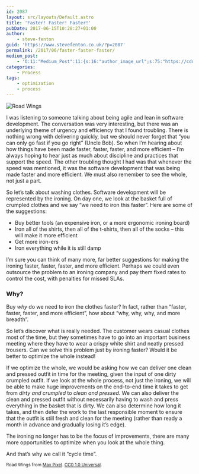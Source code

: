 ```yaml
---
id: 2087
layout: src/layouts/Default.astro
title: 'Faster! Faster! Faster!'
pubDate: 2017-06-15T10:28:27+01:00
author:
    - steve-fenton
guid: 'https://www.stevefenton.co.uk/?p=2087'
permalink: /2017/06/faster-faster-faster/
medium_post:
    - 'O:11:"Medium_Post":11:{s:16:"author_image_url";s:75:"https://cdn-images-1.medium.com/fit/c/400/400/1*eXkhfEuF41g5W_xnc_ydLA.jpeg";s:10:"author_url";s:38:"https://medium.com/@steve.fenton.co.uk";s:11:"byline_name";N;s:12:"byline_email";N;s:10:"cross_link";s:3:"yes";s:2:"id";s:12:"20147283fcc0";s:21:"follower_notification";s:3:"yes";s:7:"license";s:19:"all-rights-reserved";s:14:"publication_id";s:2:"-1";s:6:"status";s:5:"draft";s:3:"url";s:51:"https://medium.com/@steve.fenton.co.uk/20147283fcc0";}'
categories:
    - Process
tags:
    - optimization
    - process
---
```


![Road Wings](/wp-content/uploads/2017/06/road-wings-1024x575.jpg)

I was listening to someone talking about being agile and lean in software development. The conversation was very interesting, but there was an underlying theme of urgency and efficiency that I found troubling. There is nothing wrong with delivering quickly, but we should never forget that “you can only go fast if you go right” (Uncle Bob). So when I’m hearing about how things have been made faster, faster, faster, and more efficient – I’m always hoping to hear just as much about discipline and practices that support the speed. The other troubling thought I had was that whenever the speed was mentioned, it was the software development that was being made faster and more efficient. We must also remember to see the whole, not just a part.

So let’s talk about washing clothes. Software development will be represented by the ironing. On day one, we look at the basket full of crumpled clothes and we say “we need to iron this faster”. Here are some of the suggestions:

- Buy better tools (an expensive iron, or a more ergonomic ironing board)
- Iron all of the shirts, then all of the t-shirts, then all of the socks – this will make it more efficient
- Get more iron-ers
- Iron everything while it is still damp

I’m sure you can think of many more, far better suggestions for making the ironing faster, faster, faster, and more efficient. Perhaps we could even outsource the problem to an ironing company and pay them fixed rates to control the cost, with penalties for missed SLAs.

### Why?

Buy *why* do we need to iron the clothes faster? In fact, rather than “faster, faster, faster, and more efficient”, how about “why, why, why, and more breadth”.

So let’s discover what is really needed. The customer wears casual clothes most of the time, but they sometimes have to go into an important business meeting where they have to wear a crispy white shirt and neatly pressed trousers. Can we solve this problem just by ironing faster? Would it be better to optimize the whole instead!

If we optimize the whole, we would be asking how we can deliver one clean and pressed outfit in time for the meeting, given the input of one dirty crumpled outfit. If we look at the whole process, not just the ironing, we will be able to make huge improvements on the end-to-end time it takes to get from *dirty and crumpled* to *clean and pressed*. We can also deliver the clean and pressed outfit without necessarily having to wash and press everything in the basket that is dirty. We can also determine how long it takes, and then defer the work to the last responsible moment to ensure that the outfit is still fresh and clean for the meeting (rather than ready a month in advance and gradually losing it’s edge).

The ironing no longer has to be the focus of improvements, there are many more opportunities to optimize when you look at the whole thing.

And that’s why we call it “cycle time”.

<small>Road Wings from [Max Pixel](https://www.maxpixel.net/Auto-Speed-Road-Wings-Car-Taking-Off-Drive-3393202). [CC0 1.0 Universal](https://creativecommons.org/publicdomain/zero/1.0/deed.en).</small>